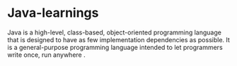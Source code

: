 # Java-learnings
Java is a high-level, class-based, object-oriented programming language that is designed to have as few implementation dependencies as possible. It is a general-purpose programming language intended to let programmers write once, run anywhere .
